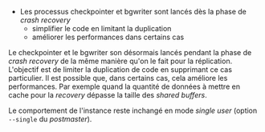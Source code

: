 <!--
Les commits sur ce sujet sont :

* https://www.postgresql.org/message-id/E1mAQaC-0007Nz-MZ@gemulon.postgresql.org

-->

<div class="slide-content">
 
 * Les processus checkpointer et bgwriter sont lancés dès la phase de  _crash
   recovery_
   + simplifier le code en limitant la duplication
   + améliorer les performances dans certains cas

</div>

<div class="notes">

Le checkpointer et le bgwriter son désormais lancés pendant la phase de _crash
recovery_ de la même manière qu'on le fait pour la réplication. L'objectif est
de limiter la duplication de code en supprimant ce cas particulier.
Il est possible que, dans certains cas, cela améliore les performances. Par
exemple quand la quantité de données à mettre en cache pour la _recovery_
dépasse la taille des _shared buffers_.

Le comportement de l'instance reste inchangé en mode _single user_ (option
`--single` du _postmaster_).

</div>
